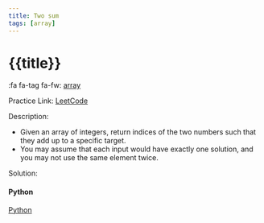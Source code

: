 ```yaml
---
title: Two sum
tags: [array]
---
```


# {{title}}

:fa fa-tag fa-fw: [array]({{tagspath}}/array)

Practice Link: [LeetCode](https://leetcode.com/problems/two-sum/)

Description:

- Given an array of integers, return indices of the two numbers such that they add up to a specific target.
- You may assume that each input would have exactly one solution, and you may not use the same element twice.

Solution:

<!-- tabs:start -->
#### **Python**

[Python](../pycode/array/two-sum.py ':include :type=code')
<!-- tabs:end -->
